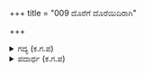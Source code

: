 +++
title = "009 ದೊರೆಗೆ ದೊರೆಯಿದಿರಾಗಿ"

+++

<details><summary>ಗದ್ಯ (ಕ.ಗ.ಪ) </summary>

9. ದೊರೆಗೆ ದೊರೆ ಎದುರಾಗಿ ಕಾದಿದರು. ಯಾರೂ ಸೋಲಲಿಲ್ಲ. ಏಳು ದಿನ ಯುದ್ಧ ಮುಂದುವರಿಯಿತು. ಇಬ್ಬರಿಗೂ ವಿಘಾತಿಗಳುಂಟಾಯಿತು ಇಬ್ಬರೂ ಪರಸ್ಪರ ಪರಾಕ್ರಮವನ್ನು ಮೆಚ್ಚಿದರು. ಅರಸ ನೀನಾರು ಎಂದು ವಾನರರು ಕೇಳಿದರು. ಯುಧಿಷ್ಠಿರ ರಾಜನ ಸಂಗತಿಯನ್ನೆಲ್ಲ ತಿಳಿಸಲು ಸಹದೇವನಿಗೆ ಶ್ರೇಷ್ಠವಾದ ವಸ್ತು ಸಮೂಹವನ್ನೇ ಕೊಟ್ಟರು.
</details>

<details><summary>ಪದಾರ್ಥ (ಕ.ಗ.ಪ) </summary>

ದೊರೆಗೆ ದೊರೆ ಇದಿರಾಗಿ-ಸಮಾನನಾದವನಿಗೆ ಸಮಾನನಾಸವನೇ ಎದುರುನಿಂತು, ಕಾದಿತು-ಹೋರಾಡಿದರು, ತೆರಳದಿದು ದಿನವೇಳು ಪರಿಯಂತ-ಏಳುದಿನಗಳವರೆಗೆ ಅವರ ಹೋರಾಟ ಕೊನೆಗಾಣಲಿಲ್ಲ, ವಿಘಾತಿಯೊಳೊದಗೆ-ಇಬ್ಬರಿಗೂ ಗಾಯಾಗಳಗಲು    
ಉಭಯ ವಾನರರು, ಮೆಚ್ಚಿದರು-ಪರಸ್ಪರ ಮೆಚ್ಚಿಕೊಂಡರು ಸುಕ್ಷೇಣನು, ಅರಸ ನೀನಾರು-ಯಾರು ರಾಜ ನೀನು ಎಂದು ಕೇಳಲು, ಇವನು ಯುಧಿಷ್ಠಿರ ನರಪತಿಯ ಕಥೆವೇಳೆ-ಯುಧಿಷ್ಠಿರ ರಾಜನ ಕಥೆಯನ್ನು ಹೇಳಲು, ಕಪಿಸಂತತಿಯವರು ಮಾದ್ರೀ ಕುಮಾರಂಗೆ-ಸಹದೇವನಿಗೆ, ಪರಮ ವಸ್ತು ಪ್ರಚಯವನು ಕೊಟ್ಟರು-ಶ್ರೇಷ್ಠವಾದ ವಸ್ತು ಸಮೂಹವನ್ನೇ ಕೊಟ್ಟರು
</details>
